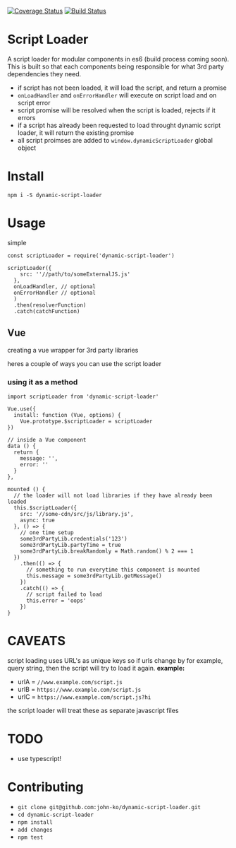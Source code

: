 [![Coverage Status](https://coveralls.io/repos/github/john-ko/dynamic-script-loader/badge.svg?branch=master)](https://coveralls.io/github/john-ko/dynamic-script-loader?branch=master)
[![Build Status](https://travis-ci.org/john-ko/dynamic-script-loader.svg?branch=master)](https://travis-ci.org/john-ko/dynamic-script-loader)

# Script Loader
A script loader for modular components in es6 (build process coming soon). This is built so that each components being responsible for what 3rd party dependencies they need.
- if script has not been loaded, it will load  the script, and return a promise
- `onLoadHandler` and `onErrorHandler` will execute on script load and on script error
- script promise will be resolved when the script is loaded, rejects if it errors
- if a script has already been requested to load throught dynamic script loader, it will return the existing promise
- all script proimses are added to `window.dynamicScriptLoader` global object

# Install
`npm i -S dynamic-script-loader`

# Usage
simple

```
const scriptLoader = require('dynamic-script-loader')

scriptLoader({
    src: ''//path/to/someExternalJS.js'
  },
  onLoadHandler, // optional
  onErrorHandler // optional
  )
  .then(resolverFunction)
  .catch(catchFunction)
```

## Vue
creating a vue wrapper for 3rd party libraries

heres a couple of ways you can use the script loader

### using it as a method
```
import scriptLoader from 'dynamic-script-loader'

Vue.use({
  install: function (Vue, options) {
    Vue.prototype.$scriptLoader = scriptLoader
})

// inside a Vue component
data () {
  return {
    message: '',
    error: ''
  }
},

mounted () {
  // the loader will not load libraries if they have already been loaded
  this.$scriptLoader({
    src: '//some-cdn/src/js/library.js',
    async: true
  }, () => {
    // one time setup
    some3rdPartyLib.credentials('123')
    some3rdPartyLib.partyTime = true
    some3rdPartyLib.breakRandomly = Math.random() % 2 === 1
  })
    .then(() => {
      // something to run everytime this component is mounted
      this.message = some3rdPartyLib.getMessage()
    })
    .catch(() => {
      // script failed to load
      this.error = 'oops'
    })
}
```

# CAVEATS
script loading uses URL's as unique keys so if urls change by for example, query string, then the script will try to load it again.
**example:**
- urlA = `//www.example.com/script.js`
- urlB = `https://www.example.com/script.js`
- urlC = `https://www.example.com/script.js?hi`

the script loader will treat these as separate javascript files

# TODO
- use typescript!

# Contributing

- `git clone git@github.com:john-ko/dynamic-script-loader.git`
- `cd dynamic-script-loader`
- `npm install`
- `add changes`
- `npm test`
